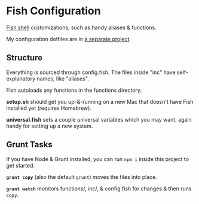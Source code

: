 # Fish Configuration

[Fish shell](http://fishshell.com/) customizations, such as handy aliases & functions.

My configuration dotfiles are in [a separate project](https://github.com/phette23/dotconfig).

## Structure

Everything is sourced through config.fish. The files inside "inc" have self-explanatory names, like "aliases".

Fish autoloads any functions in the functions directory.

**setup.sh** should get you up-&-running on a new Mac that doesn't have Fish installed yet (requires Homebrew).

**universal.fish** sets a couple universal variables which you may want, again handy for setting up a new system.

## Grunt Tasks

If you have Node & Grunt installed, you can run `npm i` inside this project to get started.

**`grunt copy`** (also the default `grunt`) moves the files into place.

**`grunt watch`** monitors functions/, inc/, & config.fish for changes & then runs `copy`.

